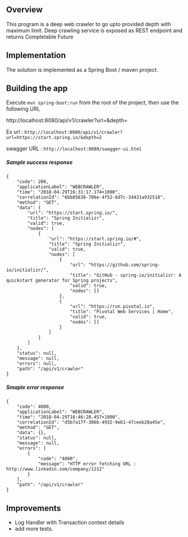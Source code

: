 
## Overview
This program is a deep web crawler to go upto provided depth with maximum limit. Deep crawling service is exposed as REST endpoint and returns Completable Future

## Implementation
The solution is implemented as a Spring Boot / maven project.

## Building the app
Execute ```mvn spring-boot:run``` from the root of the project, then use the following URL

http://localhost:8080/api/v1/crawler?url=<pageUrl>&depth=<depthValue>

Ex url : ```http://localhost:8080/api/v1/crawler?url=https://start.spring.io/&depth=2```

swagger URL : ```http://localhost:8080/swagger-ui.html ```
##### Sample success response
```
{
    "code": 200,
    "applicationLabel": "WEBCRAWLER",
    "time": "2018-04-29T16:31:17.174+1000",
    "correlationId": "6bb85638-706e-4f52-8d7c-34431a932518",
    "method": "GET",
    "data": {
        "url": "https://start.spring.io/",
        "title": "Spring Initializr",
        "valid": true,
        "nodes": [
            {
                "url": "https://start.spring.io/#",
                "title": "Spring Initializr",
                "valid": true,
                "nodes": [
                    {
                        "url": "https://github.com/spring-io/initializr/",
                        "title": "GitHub - spring-io/initializr: A quickstart generator for Spring projects",
                        "valid": true,
                        "nodes": []
                    },
                    {
                        "url": "https://run.pivotal.io",
                        "title": "Pivotal Web Services | Home",
                        "valid": true,
                        "nodes": []
                    }
                ]
            }
        ]
    },
    "status": null,
    "message": null,
    "errors": null,
    "path": "/api/v1/crawler"
}
```
##### Smaple error response
```
{
    "code": 4000,
    "applicationLabel": "WEBCRAWLER",
    "time": "2018-04-29T16:46:28.457+1000",
    "correlationId": "d5b7a17f-306b-4932-9eb1-47ceeb28a45e",
    "method": "GET",
    "data": {},
    "status": null,
    "message": null,
    "errors": [
        {
            "code": "4000",
            "message": "HTTP error fetching URL : http://www.linkedin.com/company/1212"
        }
    ],
    "path": "/api/v1/crawler"
}
```

## Improvements
- Log Handler with Transaction context details
- add more tests.


